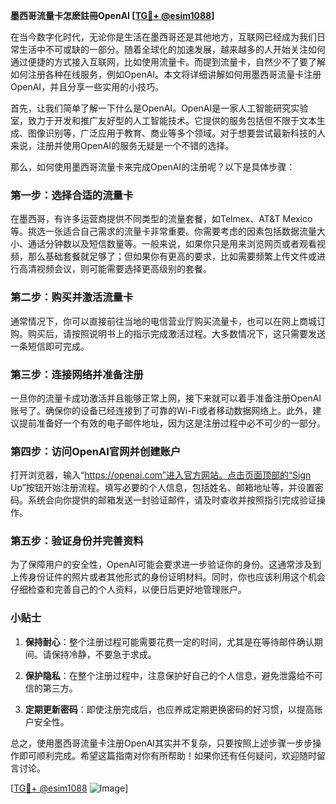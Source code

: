 **墨西哥流量卡怎麽註冊OpenAI [[TG💪+ @esim1088](https://t.me/s/esim1088)]**

在当今数字化时代，无论你是生活在墨西哥还是其他地方，互联网已经成为我们日常生活中不可或缺的一部分。随着全球化的加速发展，越来越多的人开始关注如何通过便捷的方式接入互联网，比如使用流量卡。而提到流量卡，自然少不了要了解如何注册各种在线服务，例如OpenAI。本文将详细讲解如何用墨西哥流量卡注册OpenAI，并且分享一些实用的小技巧。

首先，让我们简单了解一下什么是OpenAI。OpenAI是一家人工智能研究实验室，致力于开发和推广友好型的人工智能技术。它提供的服务包括但不限于文本生成、图像识别等，广泛应用于教育、商业等多个领域。对于想要尝试最新科技的人来说，注册并使用OpenAI的服务无疑是一个不错的选择。

那么，如何使用墨西哥流量卡来完成OpenAI的注册呢？以下是具体步骤：

### 第一步：选择合适的流量卡

在墨西哥，有许多运营商提供不同类型的流量套餐，如Telmex、AT&T Mexico等。挑选一张适合自己需求的流量卡非常重要。你需要考虑的因素包括数据流量大小、通话分钟数以及短信数量等。一般来说，如果你只是用来浏览网页或者观看视频，那么基础套餐就足够了；但如果你有更高的要求，比如需要频繁上传文件或进行高清视频会议，则可能需要选择更高级别的套餐。

### 第二步：购买并激活流量卡

通常情况下，你可以直接前往当地的电信营业厅购买流量卡，也可以在网上商城订购。购买后，请按照说明书上的指示完成激活过程。大多数情况下，这只需要发送一条短信即可完成。

### 第三步：连接网络并准备注册

一旦你的流量卡成功激活并且能够正常上网，接下来就可以着手准备注册OpenAI账号了。确保你的设备已经连接到了可靠的Wi-Fi或者移动数据网络上。此外，建议提前准备好一个有效的电子邮件地址，因为这是注册过程中必不可少的一部分。

### 第四步：访问OpenAI官网并创建账户

打开浏览器，输入“https://openai.com”进入官方网站。点击页面顶部的“Sign Up”按钮开始注册流程。填写必要的个人信息，包括姓名、邮箱地址等，并设置密码。系统会向你提供的邮箱发送一封验证邮件，请及时查收并按照指引完成验证操作。

### 第五步：验证身份并完善资料

为了保障用户的安全性，OpenAI可能会要求进一步验证你的身份。这通常涉及到上传身份证件的照片或者其他形式的身份证明材料。同时，你也应该利用这个机会仔细检查和完善自己的个人资料，以便日后更好地管理账户。

### 小贴士

1. **保持耐心**：整个注册过程可能需要花费一定的时间，尤其是在等待邮件确认期间。请保持冷静，不要急于求成。
   
2. **保护隐私**：在整个注册过程中，注意保护好自己的个人信息，避免泄露给不可信的第三方。

3. **定期更新密码**：即使注册完成后，也应养成定期更换密码的好习惯，以提高账户安全性。

总之，使用墨西哥流量卡注册OpenAI其实并不复杂，只要按照上述步骤一步步操作即可顺利完成。希望这篇指南对你有所帮助！如果你还有任何疑问，欢迎随时留言讨论。

[[TG💪+ @esim1088](https://t.me/s/esim1088) ![Image](https://i.postimg.cc/4NQfJmqS/Snipaste-2025-05-13-00-14-12.png)]